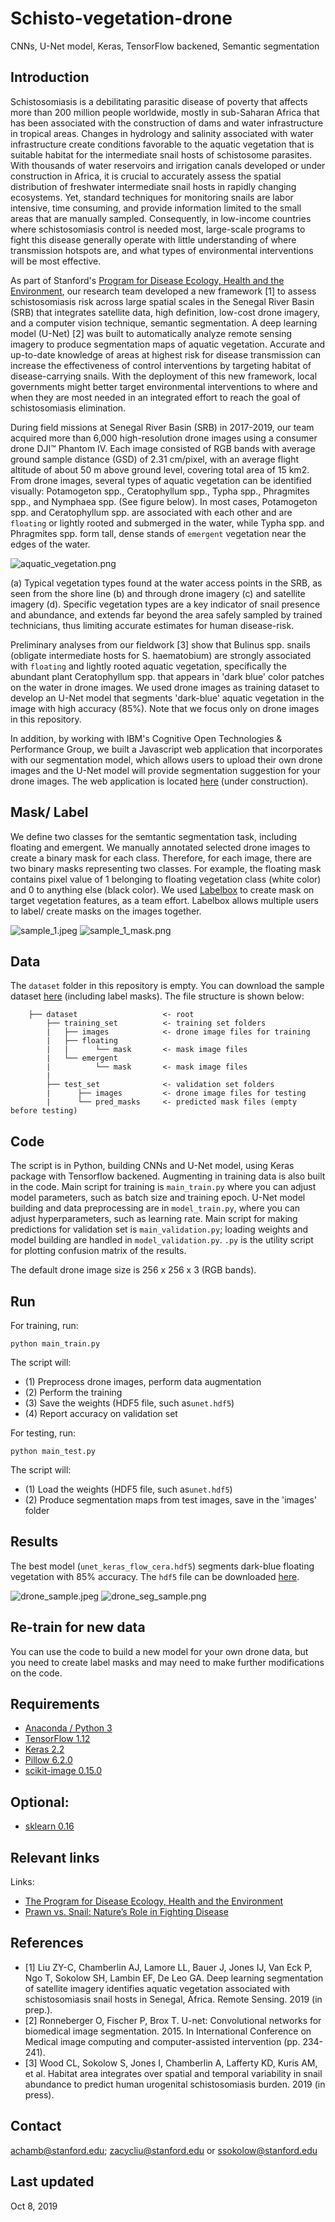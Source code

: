 # Schisto-vegetation-drone
CNNs, U-Net model, Keras, TensorFlow backened, Semantic segmentation

## Introduction
Schistosomiasis is a debilitating parasitic disease of poverty that affects more than 200 million people worldwide, mostly in sub-Saharan Africa that has been associated with the construction of dams and water infrastructure in tropical areas. Changes in hydrology and salinity associated with water infrastructure create conditions favorable to the aquatic vegetation that is suitable habitat for the intermediate snail hosts of schistosome parasites. With thousands of water reservoirs and irrigation canals developed or under construction in Africa, it is crucial to accurately assess the spatial distribution of freshwater intermediate snail hosts in rapidly changing ecosystems. Yet, standard techniques for monitoring snails are labor intensive, time consuming, and provide information limited to the small areas that are manually sampled. Consequently, in low-income countries where schistosomiasis control is needed most, large-scale programs to fight this disease generally operate with little understanding of where transmission hotspots are, and what types of environmental interventions will be most effective. 

As part of Stanford's [Program for Disease Ecology, Health and the Environment](https://ecohealthsolutions.stanford.edu/), our research team developed a new framework [1] to assess schistosomiasis risk across large spatial scales in the Senegal River Basin (SRB) that integrates satellite data, high definition, low-cost drone imagery, and a computer vision technique, semantic segmentation. A deep learning model (U-Net) [2] was built to automatically analyze remote sensing imagery to produce segmentation maps of aquatic vegetation. Accurate and up-to-date knowledge of areas at highest risk for disease transmission can increase the effectiveness of control interventions by targeting habitat of disease-carrying snails. With the deployment of this new framework, local governments might better target environmental interventions to where and when they are most needed in an integrated effort to reach the goal of schistosomiasis elimination.

During field missions at Senegal River Basin (SRB) in 2017-2019, our team acquired more than 6,000 high-resolution drone images using a consumer drone DJI™ Phantom IV. Each image consisted of RGB bands with average ground sample distance (GSD) of 2.31 cm/pixel, with an average flight altitude of about 50 m above ground level, covering total area of 15 km2. From drone images, several types of aquatic vegetation can be identified visually: Potamogeton spp., Ceratophyllum spp., Typha spp., Phragmites spp., and Nymphaea spp. (See figure below). In most cases, Potamogeton spp. and Ceratophyllum spp. are associated with each other and are `floating` or lightly rooted and submerged in the water, while Typha spp. and Phragmites spp. form tall, dense stands of `emergent` vegetation near the edges of the water.

![aquatic_vegetation.png](aquatic_vegetation.png)

(a) Typical vegetation types found at the water access points in the SRB, as seen from the shore line (b) and through drone imagery (c) and satellite imagery (d). Specific vegetation types are a key indicator of snail presence and abundance, and extends far beyond the area safely sampled by trained technicians, thus limiting accurate estimates for human disease-risk.

Preliminary analyses from our fieldwork [3] show that Bulinus spp. snails (obligate intermediate hosts for S. haematobium) are strongly associated with `floating` and lightly rooted aquatic vegetation, specifically the abundant plant Ceratophyllum spp. that appears in 'dark blue' color patches on the water in drone images. We used drone images as training dataset to develop an U-Net model that segments 'dark-blue' aquatic vegetation in the image with high accuracy (85%). Note that we focus only on drone images in this repository.

In addition, by working with IBM's Cognitive Open Technologies & Performance Group, we built a Javascript web application that incorporates with our segmentation model, which allows users to upload their own drone images and the U-Net model will provide segmentation suggestion for your drone images. The web application is located [here]() (under construction).

## Mask/ Label
We define two classes for the semtantic segmentation task, including floating and emergent. We manually annotated selected drone images to create a binary mask for each class. Therefore, for each image, there are two binary masks representing two classes. For example, the floating mask contains pixel value of 1 belonging to floating vegetation class (white color) and 0 to anything else (black color). We used [Labelbox](https://www.labelbox.com/) to create mask on target vegetation features, as a team effort. Labelbox allows multiple users to label/ create masks on the images together.

![sample_1.jpeg](sample_1.jpeg)
![sample_1_mask.png](sample_1_mask.png)

## Data
The `dataset` folder in this repository is empty. You can download the sample dataset [here](https://drive.google.com/file/d/1iYgm1cz4Tocx-dP86igN7VqdKOeXzTHh/view?usp=sharing) (including label masks). The file structure is shown below:

```
    ├── dataset                   <- root
        ├── training_set          <- training set folders
        |   ├── images            <- drone image files for training
        |   ├── floating        
        |   |      └── mask       <- mask image files
        |   └── emergent          
        |          └── mask       <- mask image files
        |
        ├── test_set              <- validation set folders
        |      ├── images         <- drone image files for testing
        |      └── pred_masks     <- predicted mask files (empty before testing)    

```  

## Code
The script is in Python, building CNNs and U-Net model, using Keras package with Tensorflow backened. Augmenting in training data is also built in the code. Main script for training is `main_train.py` where you can adjust model parameters, such as batch size and training epoch. U-Net model building and data preprocessing are in `model_train.py`, where you can adjust hyperparameters, such as learning rate. Main script for making predictions for validation set is `main_validation.py`; loading weights and model building are handled in `model_validation.py`. `.py` is the utility script for plotting confusion matrix of the results.

The default drone image size is 256 x 256 x 3 (RGB bands).

## Run
For training, run:
```
python main_train.py
```
The script will: 
- (1) Preprocess drone images, perform data augmentation
- (2) Perform the training
- (3) Save the weights (HDF5 file, such as`unet.hdf5`)
- (4) Report accuracy on validation set

For testing, run:
```
python main_test.py
```
The script will:
- (1) Load the weights (HDF5 file, such as`unet.hdf5`)
- (2) Produce segmentation maps from test images, save in the 'images' folder

## Results
The best model (`unet_keras_flow_cera.hdf5`) segments dark-blue floating vegetation with 85% accuracy. The `hdf5` file can be downloaded [here](https://drive.google.com/file/d/1fmM8JZvY1Z_aECE5nHYXy-CQd0w4TbOF/view?usp=sharing).

![drone_sample.jpeg](drone_sample.jpeg)
![drone_seg_sample.png](drone_seg_sample.png)

## Re-train for new data
You can use the code to build a new model for your own drone data, but you need to create label masks and may need to make further modifications on the code.

## Requirements
- [Anaconda / Python 3](https://www.continuum.io/downloads)
- [TensorFlow 1.12](https://www.tensorflow.org/)
- [Keras 2.2](https://keras.io/)
- [Pillow 6.2.0](https://pillow.readthedocs.io/en/stable/)
- [scikit-image 0.15.0](https://scikit-image.org/)

## Optional:
- [sklearn 0.16](https://scikit-learn.org/stable/)

## Relevant links
Links:
- [The Program for Disease Ecology, Health and the Environment](http://www.theupstreamalliance.org/)
- [Prawn vs. Snail: Nature’s Role in Fighting Disease](https://woods.stanford.edu/news-events/news/prawn-vs-snail-natures-role-fighting-disease)

## References
- [1] Liu ZY-C, Chamberlin AJ, Lamore LL, Bauer J, Jones IJ, Van Eck P, Ngo T, Sokolow SH, Lambin EF, De Leo GA. Deep learning segmentation of satellite imagery identifies aquatic vegetation associated with schistosomiasis snail hosts in Senegal, Africa. Remote Sensing. 2019 (in prep.).
- [2] Ronneberger O, Fischer P, Brox T. U-net: Convolutional networks for biomedical image segmentation. 2015. In International Conference on Medical image computing and computer-assisted intervention (pp. 234-241).
- [3] Wood CL, Sokolow S, Jones I, Chamberlin A, Lafferty KD, Kuris AM, et al. Habitat area integrates over spatial and temporal variability in snail abundance to predict human urogenital schistosomiasis burden. 2019 (in press).

## Contact
achamb@stanford.edu; zacycliu@stanford.edu or ssokolow@stanford.edu

## Last updated
Oct 8, 2019
